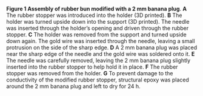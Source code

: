 **Figure 1 Assembly of rubber bun modified with a 2 mm banana plug**. 
**A** The rubber stopper was introduced into the holder (3D printed). 
**B** The holder was turned upside down into the support (3D printed). 
The needle was inserted through the holder’s opening and driven through the rubber stopper. 
**C** The holder was removed from the support and turned upside down again. 
The gold wire was inserted through the needle, leaving a small protrusion on the side of the sharp edge. 
**D** A 2 mm banana plug was placed near the sharp edge of the needle and the gold wire was soldered onto it. 
**E** The needle was carefully removed, leaving the 2 mm banana plug slightly inserted into the rubber stopper to help hold it in place. 
**F** The rubber stopper was removed from the holder. 
**G** To prevent damage to the conductivity of the modified rubber stopper, structural epoxy was placed around the 2 mm banana plug and left to dry for 24 h. 


